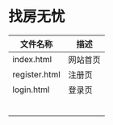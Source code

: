 # 找房无忧



| 文件名称      | 描述     |
| ------------- | -------- |
| index.html    | 网站首页 |
| register.html | 注册页   |
| login.html    | 登录页   |
|               |          |
|               |          |
|               |          |
|               |          |
|               |          |
|               |          |


